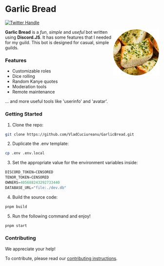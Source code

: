 # Garlic Bread

[![Twitter Handle][]][twitter badge]

<img align="right" src="assets/logo.png" height="150px" alt="TBA">

**Garlic Bread** is a _fun_, _simple_ and _useful_ bot written
using **Discord.JS**. It has some features that I needed for my guild. This bot is designed for casual, simple guilds.

### Features

- Customizable roles
- Dice rolling
- Random Kanye quotes
- Moderation tools
- Remote maintenance

... and more useful tools like 'userinfo' and 'avatar'.

### Getting Started

1. Clone the repo:

```sh
git clone https://github.com/VladCuciureanu/GarlicBread.git
```

2. Duplicate the .env template:

```sh
cp .env .env.local
```

3. Set the appropriate value for the environment variables inside:

```js
DISCORD_TOKEN=CENSORED
TENOR_TOKEN=CENSORED
OWNERS=405688243292733440
DATABASE_URL="file:./dev.db"
```

4. Build the source code:

```sh
pnpm build
```

5. Run the following command and enjoy!

```sh
pnpm start
```

### Contributing

We appreciate your help!

To contribute, please read our
[contributing instructions](https://github.com/VladCuciureanu/GarlicBread/blob/main/CONTRIBUTING.md).

[twitter badge]: https://twitter.com/intent/follow?screen_name=VladCuciureanu_
[twitter handle]: https://img.shields.io/twitter/follow/VladCuciureanu_.svg?style=social&label=Follow
